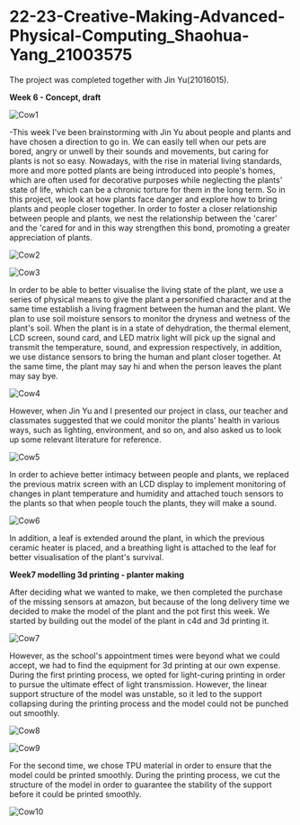 # 22-23-Creative-Making-Advanced-Physical-Computing_Shaohua-Yang_21003575

The project was completed together with Jin Yu(21016015).

**Week 6 - Concept, draft**

![Cow1](https://github.com/yrrrng/22-23-Creative-Making-Advanced-Physical-Computing_Shaohua-Yang_21003575/raw/main/project%20image/week6.jpeg "Cow1")

-This week I've been brainstorming with Jin Yu about people and plants and have chosen a direction to go in. We can easily tell when our pets are bored, angry or unwell by their sounds and movements, but caring for plants is not so easy. Nowadays, with the rise in material living standards, more and more potted plants are being introduced into people's homes, which are often used for decorative purposes while neglecting the plants' state of life, which can be a chronic torture for them in the long term. So in this project, we look at how plants face danger and explore how to bring plants and people closer together. In order to foster a closer relationship between people and plants, we nest the relationship between the 'carer' and the 'cared for and in this way strengthen this bond, promoting a greater appreciation of plants.

![Cow2](https://github.com/yrrrng/22-23-Creative-Making-Advanced-Physical-Computing_Shaohua-Yang_21003575/raw/main/project%20image/week6.1.jpeg "Cow2")

![Cow3](https://github.com/yrrrng/22-23-Creative-Making-Advanced-Physical-Computing_Shaohua-Yang_21003575/raw/main/project%20image/week6.2.jpeg "Cow3")

In order to be able to better visualise the living state of the plant, we use a series of physical means to give the plant a personified character and at the same time establish a living fragment between the human and the plant. We plan to use soil moisture sensors to monitor the dryness and wetness of the plant's soil. When the plant is in a state of dehydration, the thermal element, LCD screen, sound card, and LED matrix light will pick up the signal and transmit the temperature, sound, and expression respectively, in addition, we use distance sensors to bring the human and plant closer together. At the same time, the plant may say hi and when the person leaves the plant may say bye.

![Cow4](https://github.com/yrrrng/22-23-Creative-Making-Advanced-Physical-Computing_Shaohua-Yang_21003575/raw/main/project%20image/week6.3.jpg "Cow4")

However, when Jin Yu and I presented our project in class, our teacher and classmates suggested that we could monitor the plants' health in various ways, such as lighting, environment, and so on, and also asked us to look up some relevant literature for reference.

![Cow5](https://github.com/yrrrng/22-23-Creative-Making-Advanced-Physical-Computing_Shaohua-Yang_21003575/raw/main/project%20image/week6.4.jpeg "Cow5")

In order to achieve better intimacy between people and plants, we replaced the previous matrix screen with an LCD display to implement monitoring of changes in plant temperature and humidity and attached touch sensors to the plants so that when people touch the plants, they will make a sound.

![Cow6](https://github.com/yrrrng/22-23-Creative-Making-Advanced-Physical-Computing_Shaohua-Yang_21003575/raw/main/project%20image/week6.5.jpeg "Cow6")

In addition, a leaf is extended around the plant, in which the previous ceramic heater is placed, and a breathing light is attached to the leaf for better visualisation of the plant's survival.

**Week7 modelling 3d printing - planter making**

After deciding what we wanted to make, we then completed the purchase of the missing sensors at amazon, but because of the long delivery time we decided to make the model of the plant and the pot first this week. We started by building out the model of the plant in c4d and 3d printing it.

![Cow7](https://github.com/yrrrng/22-23-Creative-Making-Advanced-Physical-Computing_Shaohua-Yang_21003575/raw/main/project%20image/week7.1.png "Cow7")

However, as the school's appointment times were beyond what we could accept, we had to find the equipment for 3d printing at our own expense. During the first printing process, we opted for light-curing printing in order to pursue the ultimate effect of light transmission. However, the linear support structure of the model was unstable, so it led to the support collapsing during the printing process and the model could not be punched out smoothly.

![Cow8](https://github.com/yrrrng/22-23-Creative-Making-Advanced-Physical-Computing_Shaohua-Yang_21003575/raw/main/project%20image/week7.2.png "Cow8")

![Cow9](https://github.com/yrrrng/22-23-Creative-Making-Advanced-Physical-Computing_Shaohua-Yang_21003575/raw/main/project%20image/week7.3.jpeg "Cow9")

For the second time, we chose TPU material in order to ensure that the model could be printed smoothly. During the printing process, we cut the structure of the model in order to guarantee the stability of the support before it could be printed smoothly.

![Cow10](https://github.com/yrrrng/22-23-Creative-Making-Advanced-Physical-Computing_Shaohua-Yang_21003575/raw/main/project%20image/week7.4.jpeg "Cow10")


